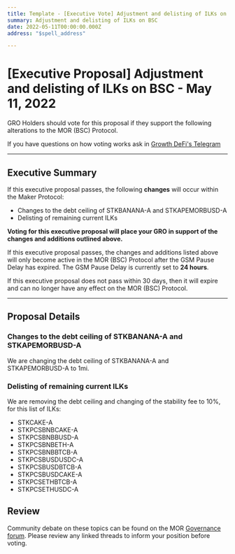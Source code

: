 ```yaml
---
title: Template - [Executive Vote] Adjustment and delisting of ILKs on BSC - May 11, 2022
summary: Adjustment and delisting of ILKs on BSC
date: 2022-05-11T00:00:00.000Z
address: "$spell_address"

---
```

# [Executive Proposal] Adjustment and delisting of ILKs on BSC - May 11, 2022

GRO Holders should vote for this proposal if they support the following alterations to the MOR (BSC) Protocol.

If you have questions on how voting works ask in [Growth DeFi's Telegram](https://t.me/growthdefi)

---

## Executive Summary

If this executive proposal passes, the following **changes** will occur within the Maker Protocol:
- Changes to the debt ceiling of STKBANANA-A and STKAPEMORBUSD-A
- Delisting of remaining current ILKs

**Voting for this executive proposal will place your GRO in support of the changes and additions outlined above.**

If this executive proposal passes, the changes and additions listed above will only become active in the MOR (BSC) Protocol after the GSM Pause Delay has expired. The GSM Pause Delay is currently set to **24 hours**.

If this executive proposal does not pass within 30 days, then it will expire and can no longer have any effect on the MOR (BSC) Protocol.

---

## Proposal Details

### Changes to the debt ceiling of STKBANANA-A and STKAPEMORBUSD-A

We are changing the debt ceiling of STKBANANA-A and STKAPEMORBUSD-A to 1mi.

### Delisting of remaining current ILKs

We are removing the debt ceiling and changing of the stability fee to 10%, for this list of ILKs:
- STKCAKE-A
- STKPCSBNBCAKE-A
- STKPCSBNBBUSD-A
- STKPCSBNBETH-A
- STKPCSBNBBTCB-A
- STKPCSBUSDUSDC-A
- STKPCSBUSDBTCB-A
- STKPCSBUSDCAKE-A
- STKPCSETHBTCB-A
- STKPCSETHUSDC-A

## Review

Community debate on these topics can be found on the MOR [Governance forum](https://forum.growthdefi.com/). Please review any linked threads to inform your position before voting.

